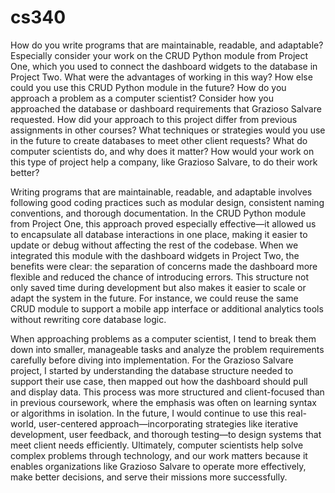 # cs340

How do you write programs that are maintainable, readable, and adaptable? Especially consider your work on the CRUD Python module from Project One, which you used to connect the dashboard widgets to the database in Project Two. What were the advantages of working in this way? How else could you use this CRUD Python module in the future?
How do you approach a problem as a computer scientist? Consider how you approached the database or dashboard requirements that Grazioso Salvare requested. How did your approach to this project differ from previous assignments in other courses? What techniques or strategies would you use in the future to create databases to meet other client requests?
What do computer scientists do, and why does it matter? How would your work on this type of project help a company, like Grazioso Salvare, to do their work better?


Writing programs that are maintainable, readable, and adaptable involves following good coding practices such as modular design, consistent naming conventions, and thorough documentation. In the CRUD Python module from Project One, this approach proved especially effective—it allowed us to encapsulate all database interactions in one place, making it easier to update or debug without affecting the rest of the codebase. When we integrated this module with the dashboard widgets in Project Two, the benefits were clear: the separation of concerns made the dashboard more flexible and reduced the chance of introducing errors. This structure not only saved time during development but also makes it easier to scale or adapt the system in the future. For instance, we could reuse the same CRUD module to support a mobile app interface or additional analytics tools without rewriting core database logic.

When approaching problems as a computer scientist, I tend to break them down into smaller, manageable tasks and analyze the problem requirements carefully before diving into implementation. For the Grazioso Salvare project, I started by understanding the database structure needed to support their use case, then mapped out how the dashboard should pull and display data. This process was more structured and client-focused than in previous coursework, where the emphasis was often on learning syntax or algorithms in isolation. In the future, I would continue to use this real-world, user-centered approach—incorporating strategies like iterative development, user feedback, and thorough testing—to design systems that meet client needs efficiently. Ultimately, computer scientists help solve complex problems through technology, and our work matters because it enables organizations like Grazioso Salvare to operate more effectively, make better decisions, and serve their missions more successfully.








